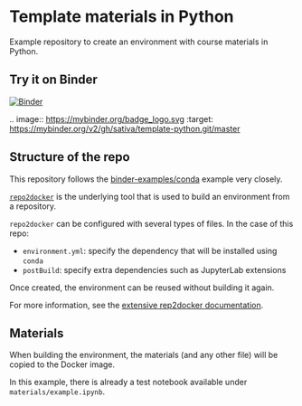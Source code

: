 # Template materials in Python

Example repository to create an environment with course materials in Python.

## Try it on Binder
[![Binder](https://mybinder.org/badge_logo.svg)](https://mybinder.org/v2/gh/sativa/template-python.git/master)


.. image:: https://mybinder.org/badge_logo.svg
 :target: https://mybinder.org/v2/gh/sativa/template-python.git/master


## Structure of the repo

This repository follows the [binder-examples/conda](https://github.com/binder-examples/conda) example very closely.

[`repo2docker`](https://repo2docker.readthedocs.io) is the underlying tool that is used to build an environment from a repository.

`repo2docker` can be configured with several types of files. In the case of this repo:

- `environment.yml`: specify the dependency that will be installed using `conda`
- `postBuild`: specify extra dependencies such as JupyterLab extensions

Once created, the environment can be reused without building it again.

For more information, see the [extensive rep2docker documentation](https://repo2docker.readthedocs.io).

## Materials

When building the environment, the materials (and any other file) will be copied to the Docker image.

In this example, there is already a test notebook available under `materials/example.ipynb`.
